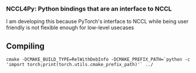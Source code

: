 ### NCCL4Py: Python bindings that are an interface to NCCL

I am developing this because PyTorch's interface to NCCL while being user friendly is not flexible enough for low-level usecases

## Compiling

```
cmake -DCMAKE_BUILD_TYPE=RelWithDebInfo -DCMAKE_PREFIX_PATH=`python -c 'import torch;print(torch.utils.cmake_prefix_path)'` ../

```
